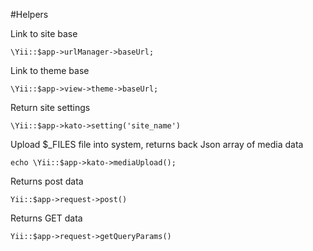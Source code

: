 #Helpers

Link to site base

    \Yii::$app->urlManager->baseUrl;

Link to theme base

    \Yii::$app->view->theme->baseUrl;

Return site settings

    \Yii::$app->kato->setting('site_name')

Upload $_FILES file into system, returns back Json array of media data

    echo \Yii::$app->kato->mediaUpload();

Returns post data

    Yii::$app->request->post()

Returns GET data

    Yii::$app->request->getQueryParams()